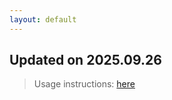 ```yaml
---
layout: default
---
```


## Updated on 2025.09.26
> Usage instructions: [here](./docs/README.md#usage)

